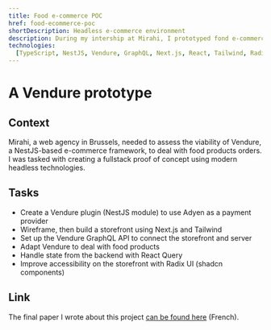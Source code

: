 ```yaml
---
title: Food e-commerce POC
href: food-ecommerce-poc
shortDescription: Headless e-commerce environment
description: During my intership at Mirahi, I prototyped fond e-commerce platform for food orders with Vendure and Next.js.
technologies:
  [TypeScript, NestJS, Vendure, GraphQL, Next.js, React, Tailwind, Radix UI, PostgreSQL, VSCode, Webstorm, Nx, Jira]
---
```


# A Vendure prototype

## Context

Mirahi, a web agency in Brussels, needed to assess the viability of Vendure, a NestJS-based e-commerce framework, to deal with food products orders. I was tasked with creating a fullstack proof of concept using modern headless technologies.

## Tasks

- Create a Vendure plugin (NestJS module) to use Adyen as a payment provider
- Wireframe, then build a storefront using Next.js and Tailwind
- Set up the Vendure GraphQL API to connect the storefront and server
- Adapt Vendure to deal with food products
- Handle state from the backend with React Query
- Improve accessibility on the storefront with Radix UI (shadcn components)

## Link

The final paper I wrote about this project [can be found here](https://pdfhost.io/v/rpu9bQYoj_Travail_de_fin_dtudes_Nicolas_Toffolo) (French).
